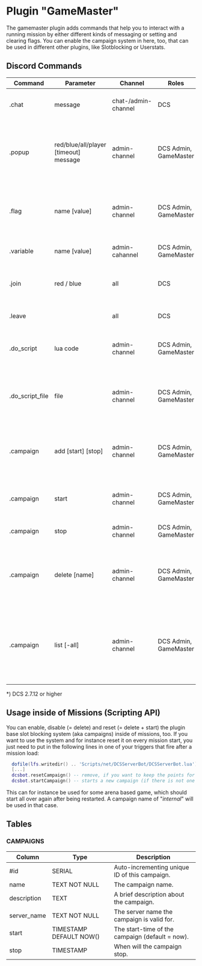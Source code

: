 # Plugin "GameMaster"
The gamemaster plugin adds commands that help you to interact with a running mission by either different kinds of 
messaging or setting and clearing flags. You can enable the campaign system in here, too, that can be used in different
other plugins, like Slotblocking or Userstats.

## Discord Commands

| Command         | Parameter                             | Channel             | Roles                 | Description                                                                                                       |
|-----------------|---------------------------------------|---------------------|-----------------------|-------------------------------------------------------------------------------------------------------------------|
| .chat           | message                               | chat-/admin-channel | DCS                   | Send a message to the DCS in-game-chat.                                                                           |
| .popup          | red/blue/all/player [timeout] message | admin-channel       | DCS Admin, GameMaster | Send a popup to the dedicated coalition or player* in game with an optional timeout.                              |
| .flag           | name [value]                          | admin-channel       | DCS Admin, GameMaster | Sets (or clears) a flag inside the running mission or returns the current value.                                  |
| .variable       | name [value]                          | admin-cahannel      | DCS Admin, GameMaster | Sets (or gets) a mission variable.                                                                                |
| .join           | red / blue                            | all                 | DCS                   | Joins either Coalition Red or Coalition Blue discord groups.                                                      |
| .leave          |                                       | all                 | DCS                   | Leave the current coalition.                                                                                      |
| .do_script      | lua code                              | admin-channel       | DCS Admin, GameMaster | Run specific lua code inside the running mission.                                                                 |
| .do_script_file | file                                  | admin-channel       | DCS Admin, GameMaster | Load a script (relative to Saved Games\DCS...) into the running mission.                                          |
| .campaign       | add <name> [start] [stop]             | admin-channel       | DCS Admin, GameMaster | Creates a new campaign "name", starting at "start" and ending at "stop".                                          |
| .campaign       | start <name>                          | admin-channel       | DCS Admin, GameMaster | Starts a new campaign with the provided name, if none is running.                                                 |
| .campaign       | stop                                  | admin-channel       | DCS Admin, GameMaster | Stops the current campaign.                                                                                       |
| .campaign       | delete [name]                         | admin-channel       | DCS Admin, GameMaster | Deletes a campaign out of the list. If no name is provided the current campaign will be deleted.                  |
| .campaign       | list [-all]                           | admin-channel       | DCS Admin, GameMaster | Lists all available campaigns. If "-all" is not provided (default), only campaigns from now on will be displayed. |

*) DCS 2.7.12 or higher

## Usage inside of Missions (Scripting API)
You can enable, disable (= delete) and reset (= delete + start) the plugin base slot blocking system (aka campaigns) 
inside of missions, too. If you want to use the system and for instance reset it on every mission start, you just need 
to put in the following lines in one of your triggers that fire after a mission load:
```lua
  dofile(lfs.writedir() .. 'Scripts/net/DCSServerBot/DCSServerBot.lua')
  [...]
  dcsbot.resetCampaign() -- remove, if you want to keep the points for players
  dcsbot.startCampaign() -- starts a new campaign (if there is not one started already)
```
This can for instance be used for some arena based game, which should start all over again after being restarted.
A campaign name of "_internal_" will be used in that case.

## Tables
### CAMPAIGNS
| Column      | Type                    | Description                                     |
|-------------|-------------------------|-------------------------------------------------|
| #id         | SERIAL                  | Auto-incrementing unique ID of this campaign.   |
| name        | TEXT NOT NULL           | The campaign name.                              |
| description | TEXT                    | A brief description about the campaign.         |
| server_name | TEXT NOT NULL           | The server name the campaign is valid for.      |
| start       | TIMESTAMP DEFAULT NOW() | The start-time of the campaign (default = now). |
| stop        | TIMESTAMP               | When will the campaign stop.                    |

